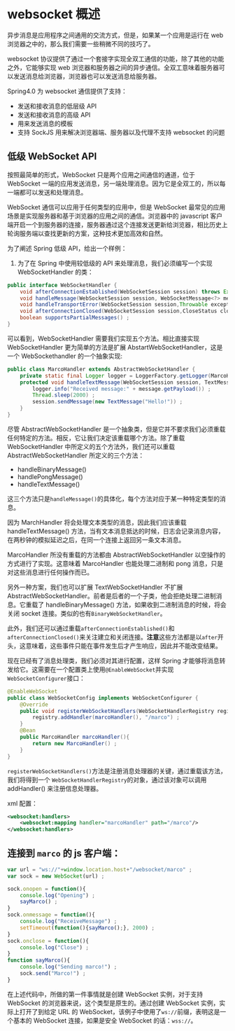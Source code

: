 # websocket 概述

异步消息是应用程序之间通用的交流方式，但是，如果某一个应用是运行在 web 浏览器之中的，那么我们需要一些稍微不同的技巧了。

websocket 协议提供了通过一个套接字实现全双工通信的功能，除了其他的功能之外，它能够实现 web 浏览器和服务器之间的异步通信。全双工意味着服务器可以发送消息给浏览器，浏览器也可以发送消息给服务器。

Spring4.0 为 websocket 通信提供了支持：
- 发送和接收消息的低层级 API
- 发送和接收消息的高级 API
- 用来发送消息的模板
- 支持 SockJS 用来解决浏览器端、服务器以及代理不支持 websocket 的问题

## 低级 WebSocket API

按照最简单的形式，WebSocket 只是两个应用之间通信的通道，位于 WebSocket 一端的应用发送消息，另一端处理消息。因为它是全双工的，所以每一端都可以发送和处理消息。

WebSocket 通信可以应用于任何类型的应用中，但是 WebSocket 最常见的应用场景是实现服务器和基于浏览器的应用之间的通信。浏览器中的 javascript 客户端开启一个到服务器的连接，服务器通过这个连接发送更新给浏览器，相比历史上轮询服务端以查找更新的方案，这种技术更加高效和自然。

为了阐述 Spring 低级 API，给出一个样例：
1. 为了在 Spring 中使用较低级的 API 来处理消息，我们必须编写一个实现 WebSocketHandler 的类：
```java
public interface WebSocketHandler {
    void afterConnectionEstablished(WebSocketSession session) throws Exception ;
    void handleMessage(WebSocketSession session, WebSocketMessage<?> message) throws Exception;
    void handleTransportError(WebSocketSession session,Throwable exception) throws Exception;
    void afterConnectionClosed(WebSocketSession session,CloseStatus closeStatus) throws Exception;
    boolean supportsPartialMessages() ;
}
```
可以看到，WebSocketHandler 需要我们实现五个方法。相比直接实现 WebSocketHandler 更为简单的方法是扩展 AbstartWebSocketHandler，这是一个 WebSockethandler 的一个抽象实现:
```Java
public class MarcoHandler extends AbstractWebSocketHandler {
    private static final Logger logger = LoggerFactory.getLogger(MarcoHandler.class) ;
    protected void handleTextMessage(WebSocketSession session, TextMessage message) throws Exception{
        logger.info("Received message:" + message.getPayload()) ;
        Thread.sleep(2000) ;
        session.sendMessage(new TextMessage("Hello!")) ;
    }
}
```

尽管 AbstractWebSocketHandler 是一个抽象类，但是它并不要求我们必须重载任何特定的方法。相反，它让我们决定该重载哪个方法。除了重载 WebSocketHandler 中所定义的五个方法外，我们还可以重载 AbstractWebSocketHandler 所定义的三个方法：
- handleBinaryMessage()
- handlePongMessage()
- handleTextMessage() 

这三个方法只是`handleMessage()`的具体化，每个方法对应于某一种特定类型的消息。

因为 MarchHandler 将会处理文本类型的消息，因此我们应该重载 handleTextMessage() 方法，当有文本消息抵达的时候，日志会记录消息内容，在两秒钟的模拟延迟之后，在同一个连接上返回另一条文本消息。

MarcoHandler 所没有重载的方法都由 AbstractWebSocketHandler 以空操作的方式进行了实现。这意味着 MarcoHandler 也能处理二进制和 pong 消息，只是对这些消息进行任何操作而已。

另外一种方案，我们也可以扩展 TextWebSocketHandler 不扩展 AbstractWebSocketHandler。前者是后者的一个子类，他会拒绝处理二进制消息。它重载了 handleBinaryMessage() 方法，如果收到二进制消息的时候，将会关闭 socket 连接。类似的也有`BinaryWebSocketHandler`。

此外，我们还可以通过重载`afterConnectionEstablished()`和`afterConnectionClosed()`来关注建立和关闭连接。**注意**这些方法都是以`after`开头，这意味着，这些事件只能在事件发生后才产生响应，因此并不能改变结果。

现在已经有了消息处理类，我们必须对其进行配置，这样 Spring 才能够将消息转发给它。这需要在一个配置类上使用`@EnableWebSocket`并实现`WebSocketConfigurer`接口：
```java
@EnableWebSocket
public class WebSocketConfig implements WebSocketConfigurer {
    @Override
    public void registerWebSocketHandlers(WebSocketHandlerRegistry registry){
        registry.addHandler(marcoHandler(), "/marco") ;
    }
    @Bean
    public MarcoHandler marcoHandler(){
        return new MarcoHandler() ;
    }
}
```

`registerWebSocketHandlers()`方法是注册消息处理器的关键，通过重载该方法，我们将得到一个 `WebSocketHandlerRegistry`的对象，通过该对象可以调用 addHandler() 来注册信息处理器。

xml 配置：
```xml
<websocket:handlers>
    <websocket:mapping handler="marcoHandler" path="/marco"/>
</websocket:handlers>
```

## 连接到 `marco` 的 js 客户端：
```js
var url = "ws://"+window.location.host+"/websocket/marco" ;
var sock = new WebSocket(url) ;

sock.onopen = function(){
    console.log("Opening") ;
    sayMarco() ;
}
sock.onmessage = function(){
    console.log("ReceiveMessage") ;
    setTimeout(function(){sayMarco();}, 2000) ;
}
sock.onclose = function(){
    console.log("Close") ;
}
function sayMarco(){
    console.log("Sending marco!") ;
    sock.send("Marco!") ;
}
```
在上述代码中，所做的第一件事情就是创建 WebSocket 实例，对于支持 WebSocket 的浏览器来说，这个类型是原生的。通过创建 WebSocket 实例，实际上打开了到给定 URL 的 WebSocket，该例子中使用了`ws://`前缀，表明这是一个基本的 WebSocket 连接，如果是安全 WebSocket 的话：`wss://`。

